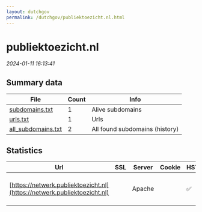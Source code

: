 ```yaml
---
layout: dutchgov
permalink: /dutchgov/publiektoezicht.nl.html
---
```



# publiektoezicht.nl
*2024-01-11 16:13:41*
## Summary data


| File       | Count | Info |
|------------|-------|------|
|[subdomains.txt](/data/publiektoezicht.nl/subdomains.txt)|1|Alive subdomains|
|[urls.txt](/data/publiektoezicht.nl/urls.txt)|1|Urls|
|[all_subdomains.txt](/data/publiektoezicht.nl/all_subdomains.txt)|2|All found subdomains (history)|


## Statistics


| Url | SSL | Server | Cookie | HSTS | CSP | XFO | XXP | RP | Tech |Title |
|------------|-------|------|------|------|------|------|------|------|------|------|
|[https://netwerk.publiektoezicht.nl](https://netwerk.publiektoezicht.nl)| |Apache| |:white_check_mark: |:warning: | :white_check_mark: | :white_check_mark: | :white_check_mark: |Apache HTTP Server HSTS||